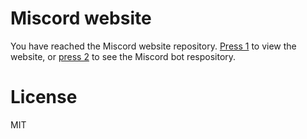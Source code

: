 # Miscord website
You have reached the Miscord website repository. [Press 1](https://miscord.utile.cf) to view the website, or [press 2](https://github.com/utilefordiscord/miscord) to see the Miscord bot respository.

# License
MIT
